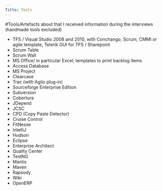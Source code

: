```yaml
---
Title: Tools
---
```


#Tools/Artefacts about that I received information during the interviews (handmade tools excluded)


-  TFS / Visual Studio 2008 and 2010, with Conchango, Scrum, CMMI or agile template, Telerik GUI for TFS / Sharepoint
-  Scrum Table
-  Scrum Wall
-  MS Office/ in particular Excel; templates to print backlog items
-  Access Database
-  MS Project
-  Clearcase
-  Trac (with Agilo plug-in)
-  Sourceforge Enterprise Edition
-  Subversion
-  Cobertura
-  JDepend
-  JCSC
-  CPD (Copy Paste Detector)
-  Cruise Control
-  FitNesse
-  IntelliJ
-  Hudson
-  Eclipse
-  Enterprise Architect
-  Quality Center
-  TestNG
-  Mantis
-  Maven
-  Rapsody
-  Wiki
-  OpenERP
